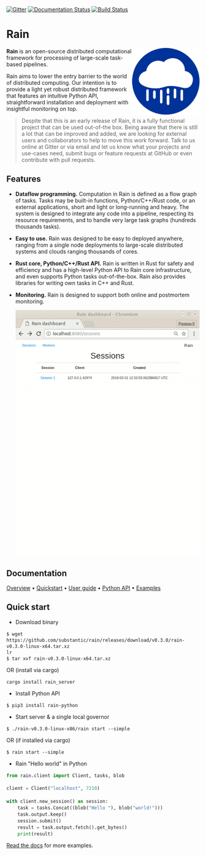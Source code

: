 [![Gitter](https://badges.gitter.im/substantic/rain.svg)](https://gitter.im/substantic/rain?utm_source=badge&utm_medium=badge&utm_campaign=pr-badge&utm_content=badge) [![Documentation Status](http://readthedocs.org/projects/rain/badge/?version=latest)](http://rain.readthedocs.io/en/latest/?badge=latest) [![Build Status](https://travis-ci.org/substantic/rain.svg?branch=master)](https://travis-ci.org/substantic/rain)


# Rain

<img align="right" width="35%" src="docs/imgs/logo.svg?sanitize=true">

**Rain** is an open-source distributed computational framework for processing
of large-scale task-based pipelines.

Rain aims to lower the entry barrier to the world of distributed computing. Our
intention is to provide a light yet robust distributed framework that features
an intuitive Python API, straightforward installation and deployment with
insightful monitoring on top.

> Despite that this is an early release of Rain, it is a fully functional
> project that can be used out-of-the box. Being aware that there is still
> a lot that can be improved and added, we are looking for external
> users and collaborators to help to move this work forward.
> Talk to us online at Gitter or via email and let us know what your
> projects and use-cases need, submit bugs or feature
> requests at GitHub or even contribute with pull requests.

## Features

- **Dataflow programming.** Computation in Rain is defined as a flow graph of
  tasks. Tasks may be built-in functions, Python/C++/Rust code, or an external
  applications, short and light or long-running and heavy. The system is
  designed to integrate any code into a pipeline, respecting its resource
  requirements, and to handle very large task graphs (hundreds thousands tasks).

- **Easy to use.** Rain was designed to be easy to deployed anywhere, ranging
  from a single node deployments to large-scale distributed systems and clouds
  ranging thousands of cores.

- **Rust core, Python/C++/Rust API.** Rain is written in Rust for safety and
  efficiency and has a high-level Python API to Rain core infrastructure, and
  even supports Python tasks out-of-the-box. Rain also provides libraries for
  writing own tasks in C++ and Rust.

- **Monitoring.** Rain is designed to support both online and postmortem
  monitoring.

  ![Dashboard screencast](docs/imgs/rain-dashboard.gif)

## Documentation

[Overview](http://rain.readthedocs.io/en/latest/overview.html) &bull; [Quickstart](http://rain.readthedocs.io/en/latest/quickstart.html) &bull; [User guide](http://rain.readthedocs.io/en/latest/user.html) &bull; [Python API](http://rain.readthedocs.io/en/latest/python_api.html) &bull; [Examples](http://rain.readthedocs.io/en/latest/examples.html)

## Quick start

* Download binary

```
$ wget https://github.com/substantic/rain/releases/download/v0.3.0/rain-v0.3.0-linux-x64.tar.xz
lr
$ tar xvf rain-v0.3.0-linux-x64.tar.xz
```

OR (install via cargo)

```
cargo install rain_server
```

* Install Python API

```
$ pip3 install rain-python
```

* Start server & a single local governor

```
$ ./rain-v0.3.0-linux-x86/rain start --simple
```

OR (if installed via cargo)

```
$ rain start --simple
```

* Rain "Hello world" in Python

```python
from rain.client import Client, tasks, blob

client = Client("localhost", 7210)

with client.new_session() as session:
    task = tasks.Concat((blob("Hello "), blob("world!")))
    task.output.keep()
    session.submit()
    result = task.output.fetch().get_bytes()
    print(result)
```

[Read the docs](http://rain.readthedocs.io/en/latest/examples.html) for more examples.

